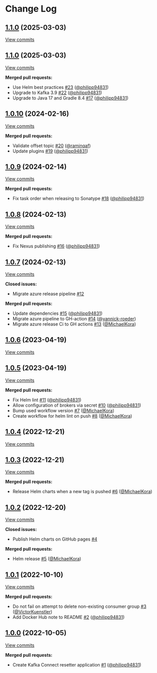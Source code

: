 # Change Log

## [1.1.0](https://github.com/bakdata/kafka-connect-resetter/tree/1.1.0) (2025-03-03)
[View commits](https://github.com/bakdata/kafka-connect-resetter/compare/1.1.0...1.1.0)


## [1.1.0](https://github.com/bakdata/kafka-connect-resetter/tree/1.1.0) (2025-03-03)
[View commits](https://github.com/bakdata/kafka-connect-resetter/compare/1.0.10...1.1.0)

**Merged pull requests:**

- Use Helm best practices [\#23](https://github.com/bakdata/kafka-connect-resetter/pull/23) ([@philipp94831](https://github.com/philipp94831))
- Upgrade to Kafka 3.9 [\#22](https://github.com/bakdata/kafka-connect-resetter/pull/22) ([@philipp94831](https://github.com/philipp94831))
- Upgrade to Java 17 and Gradle 8.4 [\#17](https://github.com/bakdata/kafka-connect-resetter/pull/17) ([@philipp94831](https://github.com/philipp94831))

## [1.0.10](https://github.com/bakdata/kafka-connect-resetter/tree/1.0.10) (2024-02-16)
[View commits](https://github.com/bakdata/kafka-connect-resetter/compare/1.0.9...1.0.10)

**Merged pull requests:**

- Validate offset topic [\#20](https://github.com/bakdata/kafka-connect-resetter/pull/20) ([@raminqaf](https://github.com/raminqaf))
- Update plugins [\#19](https://github.com/bakdata/kafka-connect-resetter/pull/19) ([@philipp94831](https://github.com/philipp94831))

## [1.0.9](https://github.com/bakdata/kafka-connect-resetter/tree/1.0.9) (2024-02-14)
[View commits](https://github.com/bakdata/kafka-connect-resetter/compare/1.0.8...1.0.9)

**Merged pull requests:**

- Fix task order when releasing to Sonatype [\#18](https://github.com/bakdata/kafka-connect-resetter/pull/18) ([@philipp94831](https://github.com/philipp94831))

## [1.0.8](https://github.com/bakdata/kafka-connect-resetter/tree/1.0.8) (2024-02-13)
[View commits](https://github.com/bakdata/kafka-connect-resetter/compare/1.0.7...1.0.8)

**Merged pull requests:**

- Fix Nexus publishing [\#16](https://github.com/bakdata/kafka-connect-resetter/pull/16) ([@philipp94831](https://github.com/philipp94831))

## [1.0.7](https://github.com/bakdata/kafka-connect-resetter/tree/1.0.7) (2024-02-13)
[View commits](https://github.com/bakdata/kafka-connect-resetter/compare/1.0.6...1.0.7)

**Closed issues:**

- Migrate azure release pipeline [\#12](https://github.com/bakdata/kafka-connect-resetter/issues/12)

**Merged pull requests:**

- Update dependencies [\#15](https://github.com/bakdata/kafka-connect-resetter/pull/15) ([@philipp94831](https://github.com/philipp94831))
- Migrate azure pipeline to GH\-action [\#14](https://github.com/bakdata/kafka-connect-resetter/pull/14) ([@yannick-roeder](https://github.com/yannick-roeder))
- Migrate azure release Ci to GH actions [\#13](https://github.com/bakdata/kafka-connect-resetter/pull/13) ([@MichaelKora](https://github.com/MichaelKora))

## [1.0.6](https://github.com/bakdata/kafka-connect-resetter/tree/1.0.6) (2023-04-19)
[View commits](https://github.com/bakdata/kafka-connect-resetter/compare/1.0.5...1.0.6)


## [1.0.5](https://github.com/bakdata/kafka-connect-resetter/tree/1.0.5) (2023-04-19)
[View commits](https://github.com/bakdata/kafka-connect-resetter/compare/1.0.4...1.0.5)

**Merged pull requests:**

- Fix Helm lint [\#11](https://github.com/bakdata/kafka-connect-resetter/pull/11) ([@philipp94831](https://github.com/philipp94831))
- Allow configuration of brokers via secret [\#10](https://github.com/bakdata/kafka-connect-resetter/pull/10) ([@philipp94831](https://github.com/philipp94831))
- Bump used workflow version [\#7](https://github.com/bakdata/kafka-connect-resetter/pull/7) ([@MichaelKora](https://github.com/MichaelKora))
- Create workflow for helm lint on push [\#8](https://github.com/bakdata/kafka-connect-resetter/pull/8) ([@MichaelKora](https://github.com/MichaelKora))

## [1.0.4](https://github.com/bakdata/kafka-connect-resetter/tree/1.0.4) (2022-12-21)
[View commits](https://github.com/bakdata/kafka-connect-resetter/compare/1.0.3...1.0.4)


## [1.0.3](https://github.com/bakdata/kafka-connect-resetter/tree/1.0.3) (2022-12-21)
[View commits](https://github.com/bakdata/kafka-connect-resetter/compare/1.0.2...1.0.3)

**Merged pull requests:**

- Release Helm charts when a new tag is pushed [\#6](https://github.com/bakdata/kafka-connect-resetter/pull/6) ([@MichaelKora](https://github.com/MichaelKora))

## [1.0.2](https://github.com/bakdata/kafka-connect-resetter/tree/1.0.2) (2022-12-20)
[View commits](https://github.com/bakdata/kafka-connect-resetter/compare/1.0.1...1.0.2)

**Closed issues:**

- Publish Helm charts on GitHub pages [\#4](https://github.com/bakdata/kafka-connect-resetter/issues/4)

**Merged pull requests:**

- Helm release [\#5](https://github.com/bakdata/kafka-connect-resetter/pull/5) ([@MichaelKora](https://github.com/MichaelKora))

## [1.0.1](https://github.com/bakdata/kafka-connect-resetter/tree/1.0.1) (2022-10-10)
[View commits](https://github.com/bakdata/kafka-connect-resetter/compare/1.0.0...1.0.1)

**Merged pull requests:**

- Do not fail on attempt to delete non\-existing consumer group [\#3](https://github.com/bakdata/kafka-connect-resetter/pull/3) ([@VictorKuenstler](https://github.com/VictorKuenstler))
- Add Docker Hub note to README [\#2](https://github.com/bakdata/kafka-connect-resetter/pull/2) ([@philipp94831](https://github.com/philipp94831))

## [1.0.0](https://github.com/bakdata/kafka-connect-resetter/tree/1.0.0) (2022-10-05)
[View commits](https://github.com/bakdata/kafka-connect-resetter/compare/447a70d0d885bff14a2301dfaa2bde165fe65a8b...1.0.0)

**Merged pull requests:**

- Create Kafka Connect resetter application [\#1](https://github.com/bakdata/kafka-connect-resetter/pull/1) ([@philipp94831](https://github.com/philipp94831))
